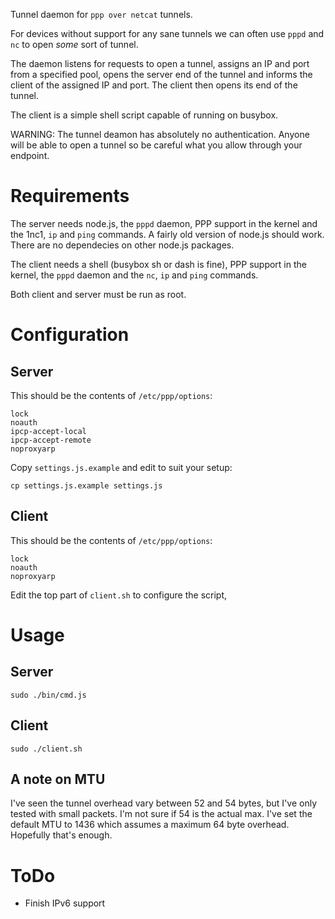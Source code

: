 Tunnel daemon for `ppp over netcat` tunnels.

For devices without support for any sane tunnels we can often use `pppd` and `nc` to open _some_ sort of tunnel.

The daemon listens for requests to open a tunnel, assigns an IP and port from a specified pool, opens the server end of the tunnel and informs the client of the assigned IP and port. The client then opens its end of the tunnel.

The client is a simple shell script capable of running on busybox.

WARNING: The tunnel deamon has absolutely no authentication. Anyone will be able to open a tunnel so be careful what you allow through your endpoint.

# Requirements

The server needs node.js, the `pppd` daemon, PPP support in the kernel and the 1nc1, `ip` and `ping` commands. A fairly old version of node.js should work. There are no dependecies on other node.js packages.

The client needs a shell (busybox sh or dash is fine), PPP support in the kernel, the `pppd` daemon and the `nc`, `ip` and `ping` commands.

Both client and server must be run as root.

# Configuration

## Server

This should be the contents of `/etc/ppp/options`:

```
lock
noauth
ipcp-accept-local
ipcp-accept-remote
noproxyarp
```

Copy `settings.js.example` and edit to suit your setup:

```
cp settings.js.example settings.js
```

## Client

This should be the contents of `/etc/ppp/options`:

```
lock
noauth
noproxyarp
```

Edit the top part of `client.sh` to configure the script,

# Usage

## Server

```
sudo ./bin/cmd.js
```

## Client

```
sudo ./client.sh
```

## A note on MTU

I've seen the tunnel overhead vary between 52 and 54 bytes, but I've only tested with small packets. I'm not sure if 54 is the actual max. I've set the default MTU to 1436 which assumes a maximum 64 byte overhead. Hopefully that's enough.

# ToDo

* Finish IPv6 support
